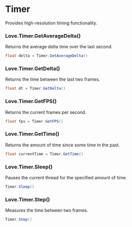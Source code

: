 # Timer
Provides high-resolution timing functionality.

### Love.Timer.GetAverageDelta()

Returns the average delta time over the last second.

``` C#
float delta = Timer.GetAverageDelta()
```

### Love.Timer.GetDelta()

Returns the time between the last two frames.

``` C#
float dt = Timer.GetDelta()
```

### Love.Timer.GetFPS()

Returns the current frames per second.

``` C#
float fps = Timer.GetFPS()
```

### Love.Timer.GetTime()

Returns the amount of time since some time in the past.

``` C#
float currentTime = Timer.GetTime()
```

### Love.Timer.Sleep()

Pauses the current thread for the specified amount of time.

``` C#
Timer.Sleep()
```

### Love.Timer.Step()

Measures the time between two frames.

``` C#
Timer.Step()
```
